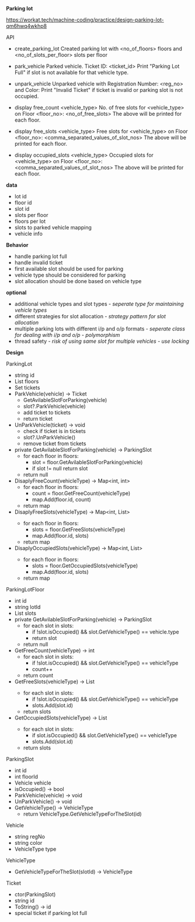 **Parking lot**

https://workat.tech/machine-coding/practice/design-parking-lot-qm6hwq4wkhp8

API
 - create_parking_lot
Created parking lot with <no_of_floors> floors and <no_of_slots_per_floor> slots per floor

 - park_vehicle
Parked vehicle. Ticket ID: <ticket_id>
Print "Parking Lot Full" if slot is not available for that vehicle type.

 - unpark_vehicle
Unparked vehicle with Registration Number: <reg_no> and Color: <color>
Print "Invalid Ticket" if ticket is invalid or parking slot is not occupied.

 - display free_count <vehicle_type>
No. of free slots for <vehicle_type> on Floor <floor_no>: <no_of_free_slots>
The above will be printed for each floor.

 - display free_slots <vehicle_type>
Free slots for <vehicle_type> on Floor <floor_no>: <comma_separated_values_of_slot_nos>
The above will be printed for each floor.

 - display occupied_slots <vehicle_type>
Occupied slots for <vehicle_type> on Floor <floor_no>: <comma_separated_values_of_slot_nos>
The above will be printed for each floor.

**data**
 - lot id
 - floor id
 - slot id
 - slots per floor
 - floors per lot
 - slots to parked vehicle mapping
 - vehicle info

**Behavior**
 - handle parking lot full
 - handle invalid ticket
 - first available slot should be used for parking
 - vehicle type should be considered for parking
 - slot allocation should be done based on vehicle type

 **optional**
 - additional vehicle types and slot types - *seperate type for maintaining vehicle types*
 - different strategies for slot allocation - *strategy pattern for slot allocation*
 - multiple parking lots with different i/p and o/p formats - *seperate class for dealing with i/p and o/p - polymorphism*
 - thread safety - *risk of using same slot for multiple vehicles - use locking*


**Design**

ParkingLot
 - string id
 - List<ParkingLotFloor> floors
 - Set<Ticket> tickets
 - ParkVehicle(vehicle) -> Ticket
     - GetAvilableSlotForParking(vehicle)
     - slot?.ParkVehicle(vehicle)
     - add ticket to tickets
     - return ticket
 - UnParkVehicle(ticket) -> void
     - check if ticket is in tickets
	 - slot?.UnParkVehicle()
	 - remove ticket from tickets
 - private GetAvilableSlotForParking(vehicle) -> ParkingSlot
     - for each floor in floors:
         - slot = floor.GetAvilableSlotForParking(vehicle)
         - if slot != null return slot
     - return null
 - DisaplyFreeCount(vehicleType) -> Map<int, int>
	 - for each floor in floors:
		 - count = floor.GetFreeCount(vehicleType)
		 - map.Add(floor.id, count)
	 - return map
 - DisaplyFreeSlots(vehicleType) -> Map<int, List<int>>
    - for each floor in floors:
        - slots = floor.GetFreeSlots(vehicleType)
        - map.Add(floor.id, slots)
    - return map
- DisaplyOccupiedSlots(vehicleType) -> Map<int, List<int>>
    - for each floor in floors:
        - slots = floor.GetOccupiedSlots(vehicleType)
        - map.Add(floor.id, slots)
    - return map

ParkingLotFloor
 - int id
 - string lotId
 - List<ParkingSlot> slots
 - private GetAvilableSlotForParking(vehicle) -> ParkingSlot
    - for each slot in slots:
        - if !slot.isOccupied() && slot.GetVehicleType() == vehicle.type
        - return slot
    - return null
 - GetFreeCount(vehicleType) -> int
    - for each slot in slots:
	    - if !slot.isOccupied() && slot.GetVehicleType() == vehicleType
	    - count++
    - return count
- GetFreeSlots(vehicleType) -> List<int>
    - for each slot in slots:
        - if !slot.isOccupied() && slot.GetVehicleType() == vehicleType
        - slots.Add(slot.id)
    - return slots
- GetOccupiedSlots(vehicleType) -> List<int>
	- for each slot in slots:
		- if slot.isOccupied() && slot.GetVehicleType() == vehicleType
		- slots.Add(slot.id)
	- return slots


ParkingSlot
 - int id
 - int floorId
 - Vehicle vehicle
 - isOccupied() -> bool
 - ParkVehicle(vehicle) -> void
 - UnParkVehicle() -> void
 - GetVehicleType() -> VehicleType
     - return VehicleType.GetVehicleTypeForTheSlot(id)

Vehicle
 - string regNo
 - string color
 - VehicleType type

VehicleType
- GetVehicleTypeForTheSlot(slotId) -> VehicleType

Ticket
 - ctor(ParkingSlot)
 - string id
 - ToString() -> id
 - special ticket if parking lot full